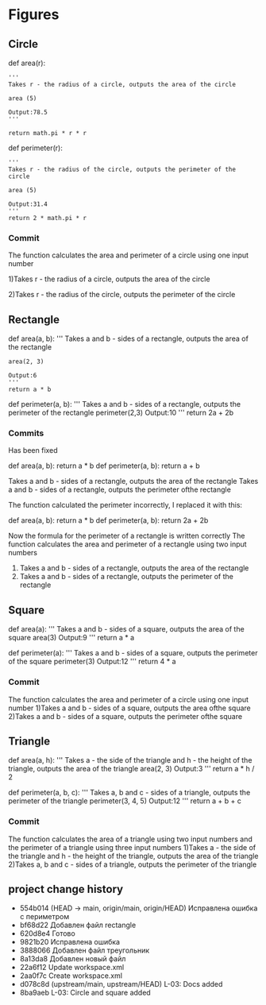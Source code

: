 # Figures
## Circle
 def area(r):
 
    '''
    Takes r - the radius of a circle, outputs the area of ​​the circle
    
    area (5)
    
    Output:78.5
    '''
    
    return math.pi * r * r

def perimeter(r):

    '''
    Takes r - the radius of the circle, outputs the perimeter of the circle
    
    area (5)
    
    Output:31.4
    '''
    return 2 * math.pi * r
### Commit 
The function calculates the area and perimeter of a circle using one input number

 1)Takes r - the radius of a circle, outputs the area of ​​the circle
 
 2)Takes r - the radius of the circle, outputs the perimeter of the circle

## Rectangle

def area(a, b): 
    '''
    Takes a and b - sides of a rectangle, outputs the area of ​​the rectangle
    
    area(2, 3)
    
    Output:6
    '''
    return a * b 

def perimeter(a, b): 
    '''
    Takes a and b - sides of a rectangle, outputs the perimeter of ​​the rectangle
    perimeter(2,3)
    Output:10
    '''
    return 2a + 2b 

### Commits
Has been fixed

def area(a, b):
return a * b
def perimeter(a, b):
return a + b

Takes a and b - sides of a rectangle, outputs the area of ​​the rectangle
Takes a and b - sides of a rectangle, outputs the perimeter of ​​the rectangle

The function calculated the perimeter incorrectly, I replaced it with this:

def area(a, b):
return a * b
def perimeter(a, b):
return 2a + 2b

Now the formula for the perimeter of a rectangle is written correctly
The function calculates the area and perimeter of a rectangle using two input numbers
1) Takes a and b - sides of a rectangle, outputs the area of ​​the rectangle
2) Takes a and b - sides of a rectangle, outputs the perimeter of ​​the rectangle

## Square

def area(a):
    '''
    Takes a and b - sides of a square, outputs the area of ​​the square
    area(3)
    Output:9
    '''
    return a * a


def perimeter(a):
    '''
    Takes a and b - sides of a square, outputs the perimeter of ​​the square
    perimeter(3)
    Output:12
    '''
    return 4 * a

### Commit
The function calculates the area and perimeter of a circle using one input number
1)Takes a and b - sides of a square, outputs the area of ​​the square
2)Takes a and b - sides of a square, outputs the perimeter of ​​the square

## Triangle


def area(a, h): 
    '''
    Takes a - the side of the triangle and h - the height of the triangle, outputs the area of ​​the triangle
    area(2, 3)
    Output:3
    '''
    return a * h / 2 

def perimeter(a, b, c): 
    '''
    Takes a, b and c - sides of a triangle, outputs the perimeter of ​​the triangle
    perimeter(3, 4, 5)
    Output:12
    '''
    return a + b + c 

### Commit
The function calculates the area of ​​a triangle using two input numbers and the perimeter of a triangle using three input numbers
1)Takes a - the side of the triangle and h - the height of the triangle, outputs the area of ​​the triangle
2)Takes a, b and c - sides of a triangle, outputs the perimeter of ​​the triangle

## project change history
* 554b014 (HEAD -> main, origin/main, origin/HEAD) Исправлена ошибка с периметром
* bf68d22 Добавлен файл rectangle
* 620d8e4 Готово
* 9821b20 Исправлена ошибка
* 3888066 Добавлен файл треугольник
* 8a13da8 Добавлен новый файл
* 22a6f12 Update workspace.xml
* 2aa0f7c Create workspace.xml
* d078c8d (upstream/main, upstream/HEAD) L-03: Docs added
* 8ba9aeb L-03: Circle and square added



